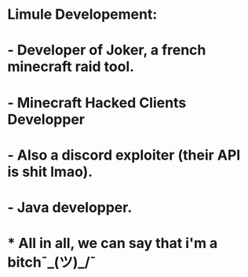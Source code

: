 # Limule Developement:
# - Developer of Joker, a french minecraft raid tool.
# - Minecraft Hacked Clients Developper
# - Also a discord exploiter (their API is shit lmao). 
# - Java developper.

# * All in all, we can say that i'm a bitch¯\_(ツ)_/¯
